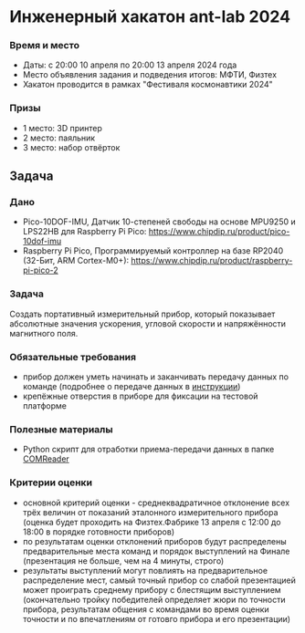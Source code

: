 # Инженерный хакатон ant-lab 2024

### Время и место

- Даты: с 20:00 10 апреля по 20:00 13 апреля 2024 года
- Место объявления задания и подведения итогов: МФТИ, Физтех
- Хакатон проводится в рамках "Фестиваля космонавтики 2024"

### Призы

- 1 место: 3D принтер
- 2 место: паяльник
- 3 место: набор отвёрток

## Задача

### Дано

- Pico-10DOF-IMU, Датчик 10-степеней свободы на основе MPU9250 и LPS22HB для Raspberry Pi Pico: https://www.chipdip.ru/product/pico-10dof-imu
- Raspberry Pi Pico, Программируемый контроллер на базе RP2040 (32-Бит, ARM Cortex-M0+): https://www.chipdip.ru/product/raspberry-pi-pico-2

### Задача

Создать портативный измерительный прибор, который показывает абсолютные значения ускорения, угловой скорости и напряжённости магнитного поля.

### Обязательные требования

- прибор должен уметь начинать и заканчивать передачу данных по команде (подробнее о передаче данных в [инструкции](https://github.com/ant-lab-ru/hakathon-2024/blob/master/instruction/instruction_for_participant.pdf))
- крепёжные отверстия в приборе для фиксации на тестовой платформе

### Полезные материалы

- Python cкрипт для отработки приема-передачи данных в папке [COMReader](https://github.com/ant-lab-ru/hakathon-2024/tree/master/COMReader/COMReader_for_participant)

### Критерии оценки

- основной критерий оценки - среднеквадратичное отклонение всех трёх величин от показаний эталонного измерительного прибора (оценка будет проходить на Физтех.Фабрике 13 апреля с 12:00 до 18:00 в порядке готовности приборов)
- по результатам оценки отклонений приборов будут распределены предварительные места команд и порядок выступлений на Финале (презентация не больше, чем на 4 минуты, строго)
- результаты выступлений могут повлиять на предварительное распределение мест, самый точный прибор со слабой презентацией может проиграть среднему прибору с блестящим выступлением (окончательно тройку победителей определяет жюри по точности прибора, результатам общения с командами во время оценки точности и по впечатлениям от готовго прибора и его презентации)